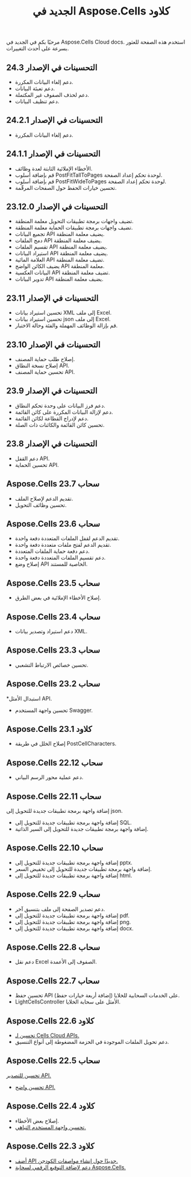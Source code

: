 ﻿---
title: الجديد في Aspose.Cells كلاود
second_title: Aspose.Cells Cloud Documen
linktitle: ما هو ني
type: docs
weight: 5
url: /ar/what-s-new-in-aspose-cells-cloud/
keywords: What's new in aspose cells cloud. Office Excel 2013,  Office Excel 2016,  Office Excel 2019，office Excel 365
description: تصف هذه الصفحة ميزات السحابة Aspose.Cells الجديدة الأكثر إثارة للاهتمام والتي تم تقديمها في الإصدارات الأخيرة
---
مرحبًا بكم في الجديد في Aspose.Cells Cloud docs. استخدم هذه الصفحة للعثور بسرعة على أحدث التغييرات.

## التحسينات في الإصدار 24.3

- دعم إلغاء البيانات المكررة.
- دعم تعبئة البيانات.
- دعم لحذف الصفوف غير المكتملة.
- دعم تنظيف البيانات.

## التحسينات في الإصدار 24.2.1

- دعم إلغاء البيانات المكررة.

## التحسينات في الإصدار 24.1.1

- الأخطاء الإملائية الثابتة لعدة وظائف.
- قم بإضافة أسلوب PostFitTallToPages لوحدة تحكم إعداد الصفحة.
- قم بإضافة أسلوب PostFitWideToPages لوحدة تحكم إعداد الصفحة.
- تحسين خيارات الحفظ حول الصفحات المرقّمة.

## التحسينات في الإصدار 23.12.0

- تضيف واجهات برمجة تطبيقات التحويل معلمة المنطقة.
- تضيف واجهات برمجة تطبيقات الحماية معلمة المنطقة.
- تجميع البيانات API يضيف معلمة المنطقة.
- دمج الملفات API يضيف معلمة المنطقة.
- تقسيم الملفات API يضيف معلمة المنطقة.
- استيراد البيانات API يضيف معلمة المنطقة.
- العلامة المائية API تضيف معلمة المنطقة.
- يضيف الكائن الواضح API معلمة المنطقة.
- البيانات العكسية API تضيف معلمة المنطقة.
- تدوير البيانات API يضيف معلمة المنطقة.

## التحسينات في الإصدار 23.11

- تحسين استيراد بيانات XML إلى ملف Excel.
- تحسين استيراد بيانات json إلى ملف Excel.
- قم بإزالة الوظائف المهملة والفئة وحالة الاختبار.

## التحسينات في الإصدار 23.10

- إصلاح طلب حماية المصنف.
- إصلاح نسخة النطاق API.
- تحسين حماية المصنف API.

## التحسينات في الإصدار 23.9

- دعم فرز البيانات على وحدة تحكم النطاق.
- دعم لإزالة البيانات المكررة على كائن القائمة.
- دعم لإدراج القطاعة لكائن القائمة.
- تحسين كائن القائمة والكائنات ذات الصلة.

## التحسينات في الإصدار 23.8

- دعم القفل API.
- تحسين الحماية API.

## Aspose.Cells سحاب 23.7

 * تقديم الدعم لإصلاح الملف.
* تحسين وظائف التحويل.


## Aspose.Cells سحاب 23.6

 * تقديم الدعم لقفل الملفات المتعددة دفعة واحدة.
 * تقديم الدعم لفتح ملفات متعددة دفعة واحدة.
 * دعم دفعة حماية الملفات المتعددة.
 * دعم تقسيم الملفات المتعددة دفعة واحدة.
 * إصلاح وضع API الخاصية للمستند.


## Aspose.Cells سحاب 23.5

 * إصلاح الأخطاء الإملائية في بعض الطرق.


## Aspose.Cells سحاب 23.4

 * دعم استيراد وتصدير بيانات XML.


## Aspose.Cells سحاب 23.3

 * تحسين خصائص الارتباط التشعبي.


## Aspose.Cells سحاب 23.2

 *استبدال الأمثل API.
* تحسين واجهة المستخدم Swagger.




## Aspose.Cells كلاود 23.1

 * إصلاح الخلل في طريقة PostCellCharacters.



## Aspose.Cells سحاب 22.12

 * دعم عملية محور الرسم البياني.


## Aspose.Cells سحاب 22.11

 إضافة واجهة برمجة تطبيقات جديدة للتحويل إلى json.
 * إضافة واجهة برمجة تطبيقات جديدة للتحويل إلى SQL.
 * إضافة واجهة برمجة تطبيقات جديدة للتحويل إلى السير الذاتية.


## Aspose.Cells سحاب 22.10

 * إضافة واجهة برمجة تطبيقات جديدة للتحويل إلى pptx.
 * إضافة واجهة برمجة تطبيقات جديدة للتحويل إلى تخفيض السعر.
 * إضافة واجهة برمجة تطبيقات جديدة للتحويل إلى html.

## Aspose.Cells سحاب 22.9

 * دعم تصدير الصفحة إلى ملف بتنسيق آخر.
 * إضافة واجهة برمجة تطبيقات جديدة للتحويل إلى pdf.
 * إضافة واجهة برمجة تطبيقات جديدة للتحويل إلى png.
 * إضافة واجهة برمجة تطبيقات جديدة للتحويل إلى docx.

## Aspose.Cells سحاب 22.8

* دعم نقل Excel الصفوف إلى الأعمدة.

## Aspose.Cells سحاب 22.7

* تحسين حفظ API على الخدمات السحابية للخلايا (إضافة أربعة خيارات حفظ).
* LightCellsController الأمثل على سحابة الخلايا.

## Aspose.Cells كلاود 22.6

* [تحسين لـ Cells Cloud APIs.](/cells/aspose-cells-cloud-22-6-release-notes/)
* دعم تحويل الملفات الموجودة في الحزمة المضغوطة إلى أنواع التنسيق.

## Aspose.Cells سحاب 22.5

[تحسين للتصدير API.](https://docs.aspose.cloud/cells/export/)
* [تحسين واضح API.](https://docs.aspose.cloud/cells/clear/)

## Aspose.Cells كلاود 22.4

* إصلاح بعض الأخطاء.
* [تحسين واجهة المستخدم التباهي.](https://apireference.aspose.cloud/cells/)

## Aspose.Cells كلاود 22.3

* [أضف API جديدًا حول إنشاء مواصفات الكودجن.](https://api.aspose.cloud/v3.0/cells/codegen/spec)
* [دعم لإضافة التوقيع الرقمي لسحابة Aspose.Cells.](/cells/workbook/digital-signature/)

